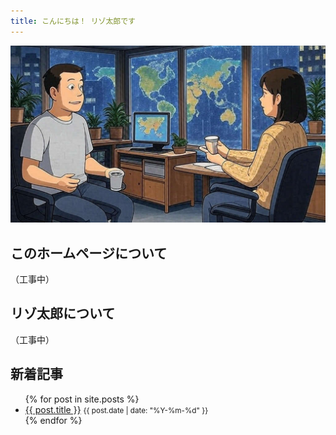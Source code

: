 ```yaml
---
title: こんにちは！ リゾ太郎です
---
```


<img src="./images/garaken-podcastJ.jpg" />

## このホームページについて

（工事中）

## リゾ太郎について

（工事中）

## 新着記事

<ul>
  {% for post in site.posts %}
    <li>
      <a href="{{ post.url }}">{{ post.title }}</a> <small>{{ post.date | date: "%Y-%m-%d" }}</small>
    </li>
  {% endfor %}
</ul>
